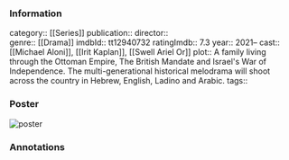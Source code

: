 ### Information
category:: [[Series]]
publication:: 
director::  
genre:: [[Drama]]
imdbId:: tt12940732
ratingImdb:: 7.3
year:: 2021–
cast:: [[Michael Aloni]], [[Irit Kaplan]], [[Swell Ariel Or]]
plot:: A family living through the Ottoman Empire, The British Mandate and Israel's War of Independence. The multi-generational historical melodrama will shoot across the country in Hebrew, English, Ladino and Arabic.
tags::


### Poster
![poster](https://m.media-amazon.com/images/M/MV5BYjJkZTA1YzItOWQyNy00ZDRiLWE4ZjctZjkxMmU1YmVmMTJiXkEyXkFqcGdeQXVyMjMyMzI4MzY@._V1_SX300.jpg)


### Annotations

